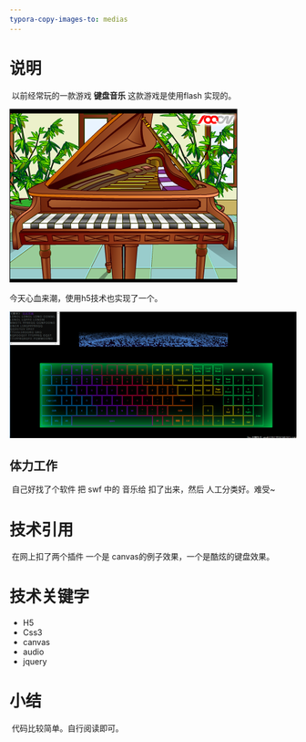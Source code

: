 ```yaml
---
typora-copy-images-to: medias
---
```


# 说明

​	以前经常玩的一款游戏 **键盘音乐**  这款游戏是使用flash 实现的。

![1526195800514](medias/1526195800514.png)

今天心血来潮，使用h5技术也实现了一个。

![1526195873048](medias/1526195873048.png)

## 体力工作

​	自己好找了个软件 把 swf 中的 音乐给 扣了出来，然后 人工分类好。难受~

# 技术引用

​	在网上扣了两个插件  一个是 canvas的例子效果，一个是酷炫的键盘效果。

# 技术关键字

- H5
- Css3
- canvas
- audio
- jquery

# 小结

​	代码比较简单。自行阅读即可。

